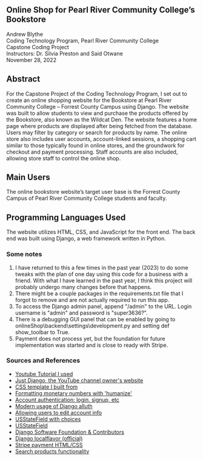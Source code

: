 ## Online Shop for Pearl River Community College’s Bookstore

Andrew Blythe  
Coding Technology Program, Pearl River Community College  
Capstone Coding Project  
Instructors: Dr. Silvia Preston and Said Otwane  
November 28, 2022  

## Abstract
For the Capstone Project of the Coding Technology Program, I set out to create an online shopping website for the Bookstore at Pearl River Community College – Forrest County Campus using Django. The website was built to allow students to view and purchase the products offered by the Bookstore, also known as the Wildcat Den. The website features a home page where products are displayed after being fetched from the database. Users may filter by category or search for products by name. The online store also includes user accounts, account-linked sessions, a shopping cart similar to those typically found in online stores, and the groundwork for checkout and payment processing. Staff accounts are also included, allowing store staff to control the online shop.

## Main Users
The online bookstore website’s target user base is the Forrest County Campus of Pearl
River Community College students and faculty.

## Programming Languages Used
The website utilizes HTML, CSS, and JavaScript for the front end. The back end was
built using Django, a web framework written in Python. 

### Some notes
1. I have returned to this a few times in the past year (2023) to do some tweaks with the plan of one day using this code for a business with a friend. With what I have learned in the past year, I think this project will probably undergo many changes before that happens. 
2. There might be a couple packages in the requirements.txt file that I forgot to remove and are not actually required to run this app. 
3. To access the Django admin panel, append "/admin" to the URL. Login username is "admin" and password is "super3636?".
4. There is a debugging GUI panel that can be enabled by going to onlineShop\backend\settings\development.py and setting def show_toolbar to True.
5. Payment does not process yet, but the foundation for future implementation was started and is close to ready with Stripe. 


### Sources and References
- [Youtube Tutorial I used](https://youtu.be/YZvRrldjf1Y)
- [Just Django, the YouTube channel owner's website](https://justdjango.com/)
- [CSS template I built from](https://mdbootstrap.com/freebies/jquery/e-commerce/#!)
- [Formatting monetary numbers with 'humanize'](https://stackoverflow.com/a/347560)
- [Account authentication: login, signup, etc](https://github.com/pennersr/django-allauth)
- [Modern usage of Django alluth](https://www.webforefront.com/django/usermanagementallauth.html)
- [Allowing users to edit account info](https://stackoverflow.com/a/62899728)
- [USStateField with choices](https://stackoverflow.com/a/1831027)
- [USStateField](https://github.com/django/django-localflavor)
- [Django Software Foundation & Contributors](https://www.djangoproject.com/)
- [Django localflavor (official)](https://github.com/django/django-localflavor)
- [Stripe payment HTML/CSS](https://stripe.com/docs/payments/elements)
- [Search products functionality](https://stackoverflow.com/a/54246572)
